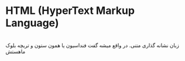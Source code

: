 # HTML (HyperText Markup Language)
<br/> 
زبان نشانه گذاری متنی. در واقع میشه گفت فنداسیون یا همون ستون و تریچه بلوک ماهستش 
<br/>
<br/>
<br/>
<br/>
<br/>
<br/>
<br/>
<br/>
<br/>
<br/>
<br/>
<br/>
<br/>
<br/>
<br/>
<br/>
<br/>
<br/>
<br/>
